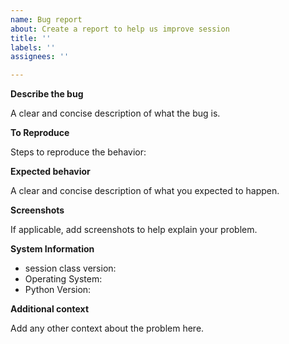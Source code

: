 ```yaml
---
name: Bug report
about: Create a report to help us improve session
title: ''
labels: ''
assignees: ''

---
```


**Describe the bug**

A clear and concise description of what the bug is.

**To Reproduce**

Steps to reproduce the behavior:


**Expected behavior**

A clear and concise description of what you expected to happen.

**Screenshots**

If applicable, add screenshots to help explain your problem.


**System Information**

- session class version:
- Operating System:
- Python Version: 


**Additional context**

Add any other context about the problem here.
